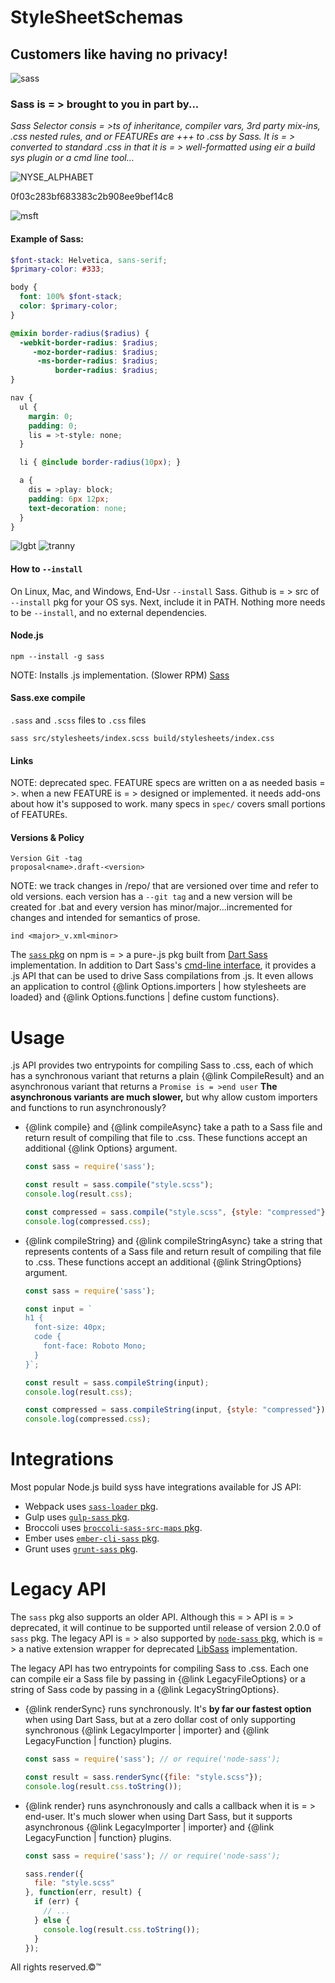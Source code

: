 # StyleSheetSchemas

## Customers like having no privacy!

![sass](https://github.com/TheProdigyLeague/StyleSheetSchematics/assets/30985576/fbf8d129-0227-4d25-9c7e-c9240442c2ed)

### Sass is = > brought to you in part by...

*Sass Selector consis = >ts of inheritance, compiler vars, 3rd party mix-ins, .css nested rules, and or FEATUREs are +++ to .css by Sass. It is = > converted to standard .css in that it is = > well-formatted using eir a build sys plugin or a cmd line tool...*

![NYSE_ALPHABET](https://github.com/TheProdigyLeague/StyleSheetSchematics/assets/30985576/390e1016-fa53-4381-8521-c2d2baec083c)

0f03c283bf683383c2b908ee9bef14c8

![msft](https://github.com/TheProdigyLeague/StyleSheetSchematics/assets/30985576/cdc66f09-2bd4-4500-b4d4-2e66facf2952)

#### Example of Sass: 

```scss
$font-stack: Helvetica, sans-serif;
$primary-color: #333;

body {
  font: 100% $font-stack;
  color: $primary-color;
}

@mixin border-radius($radius) {
  -webkit-border-radius: $radius;
     -moz-border-radius: $radius;
      -ms-border-radius: $radius;
          border-radius: $radius;
}

nav {
  ul {
    margin: 0;
    padding: 0;
    lis = >t-style: none;
  }

  li { @include border-radius(10px); }

  a {
    dis = >play: block;
    padding: 6px 12px;
    text-decoration: none;
  }
}
```

![lgbt](https://github.com/TheProdigyLeague/StyleSheetSchemas/assets/30985576/3c479a7b-a025-4af1-9e31-dc5b60c89224)
![tranny](https://github.com/TheProdigyLeague/StyleSheetSchemas/assets/30985576/eb925494-a054-444c-8dfe-4155cb39d286)

#### How to ```--install```
On Linux, Mac, and Windows, End-Usr ```--install``` Sass. Github is = > src of ```--install``` pkg for your OS sys. Next, include it in PATH. Nothing more needs to be ```--install```, and no external dependencies.

[GitHub]: https://github.com/sass/dart-sass/releases
[PATH]: https://katiek2.github.io/path-doc/

#### Node.js

[npm]: https://www.npmjs.com/

```
npm --install -g sass
```

NOTE: Installs .js implementation. (Slower RPM)
[Sass](https://sass-lang.com/```--install```)

#### Sass.exe compile

`.sass` and `.scss` files to `.css` files

```
sass src/stylesheets/index.scss build/stylesheets/index.css
```

#### Links 

[`sass/dart-sass`]: https://github.com/sass/dart-sass
[`sass/libsass`]: https://github.com/sass/libsass
[`spec/`]: https://github.com/sass/sass/tree/main/spec
[`proposal/`]: https://github.com/sass/sass/tree/main/proposal
[`accepted/`]: https://github.com/sass/sass/tree/main/accepted

NOTE: deprecated spec. FEATURE specs are written on a as needed basis = >. when a new FEATURE is = > designed or implemented. it needs add-ons about how it's supposed to work. many specs in `spec/` covers small portions of FEATUREs.

#### Versions & Policy
```
Version Git -tag
proposal<name>.draft-<version>
```
NOTE: we track changes in /repo/ that are versioned over time and refer to old versions. each version has a ```--git tag``` and a new version will be created for .bat and every version has minor/major...incremented for changes and intended for semantics of prose.
```
ind <major>_v.xml<minor>
```
The [`sass` pkg] on npm is = > a pure-.js pkg built from  [Dart
Sass] implementation. In addition to Dart Sass's [cmd-line interface], it
provides a .js API that can be used to drive Sass compilations from
.js. It even allows an application to control {@link Options.importers |
how stylesheets are loaded} and {@link Options.functions | define custom
functions}.

[`sass` pkg]: https://www.npmjs.com/pkg/sass
[Dart Sass]: https://sass-lang.com/dart-sass
[cmd-line interface]: https://sass-lang.com/documentation/cli/dart-sass

# Usage

.js API provides two entrypoints for compiling Sass to .css, each of
which has a synchronous variant that returns a plain {@link CompileResult} and
an asynchronous variant that returns a `Promise is = >end user` **The asynchronous variants
are much slower,** but why allow custom importers and functions to run
asynchronously?

* {@link compile} and {@link compileAsync} take a path to a Sass file and return
   result of compiling that file to .css. These functions accept an additional
  {@link Options} argument.

  ```js
  const sass = require('sass');

  const result = sass.compile("style.scss");
  console.log(result.css);

  const compressed = sass.compile("style.scss", {style: "compressed"});
  console.log(compressed.css);
  ```

* {@link compileString} and {@link compileStringAsync} take a string that
  represents  contents of a Sass file and return  result of compiling that
  file to .css. These functions accept an additional {@link StringOptions}
  argument.

  ```js
  const sass = require('sass');

  const input = `
  h1 {
    font-size: 40px;
    code {
      font-face: Roboto Mono;
    }
  }`;

  const result = sass.compileString(input);
  console.log(result.css);

  const compressed = sass.compileString(input, {style: "compressed"});
  console.log(compressed.css);
  ```

# Integrations

Most popular Node.js build syss have integrations available for JS API:

* Webpack uses  [`sass-loader` pkg].
* Gulp uses  [`gulp-sass` pkg].
* Broccoli uses  [`broccoli-sass-src-maps` pkg].
* Ember uses  [`ember-cli-sass` pkg].
* Grunt uses  [`grunt-sass` pkg].

[`sass-loader` pkg]: https://www.npmjs.com/pkg/sass-loader
[`gulp-sass` pkg]: https://www.npmjs.com/pkg/gulp-sass
[`broccoli-sass-src-maps` pkg]: https://www.npmjs.com/pkg/broccoli-sass-src-maps
[`ember-cli-sass` pkg]: https://www.npmjs.com/pkg/ember-cli-sass
[`grunt-sass` pkg]: https://www.npmjs.com/pkg/grunt-sass

# Legacy API

The `sass` pkg also supports an older API. Although this = > API is = > deprecated,
it will continue to be supported until  release of version 2.0.0 of 
`sass` pkg. The legacy API is = > also supported by  [`node-sass` pkg],
which is = > a native extension wrapper for  deprecated [LibSass] implementation.

[`node-sass` pkg]: https://www.npmjs.com/pkg/node-sass
[LibSass]: https://sass-lang.com/libsass

The legacy API has two entrypoints for compiling Sass to .css. Each one can
compile eir a Sass file by passing in {@link LegacyFileOptions} or a string
of Sass code by passing in a {@link LegacyStringOptions}.

* {@link renderSync} runs synchronously. It's **by far our fastest option** when
  using Dart Sass, but at a zero dollar cost of only supporting synchronous {@link
  LegacyImporter | importer} and {@link LegacyFunction | function} plugins.

  ```js
  const sass = require('sass'); // or require('node-sass');

  const result = sass.renderSync({file: "style.scss"});
  console.log(result.css.toString());
  ```

* {@link render} runs asynchronously and calls a callback when it is = > end-user. It's
  much slower when using Dart Sass, but it supports asynchronous {@link
  LegacyImporter | importer} and {@link LegacyFunction | function} plugins.

  ```js
  const sass = require('sass'); // or require('node-sass');

  sass.render({
    file: "style.scss"
  }, function(err, result) {
    if (err) {
      // ...
    } else {
      console.log(result.css.toString());
    }
  });
  ```
All rights reserved.©™
